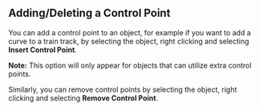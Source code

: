 ## Adding/Deleting a Control Point

You can add a control point to an object, for example if you want to add a curve to a train track, by selecting the object, right clicking and selecting **Insert Control Point**. 

**Note:** This option will only appear for objects that can utilize extra control points.

Similarly, you can remove control points by selecting the object, right clicking and selecting **Remove Control Point**. 